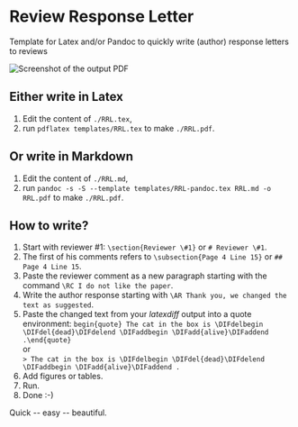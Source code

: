# Review Response Letter
Template for Latex and/or Pandoc to quickly write (author) response letters to reviews 

![Screenshot of the output PDF](https://cloud.githubusercontent.com/assets/7942719/26236559/4072b56a-3c71-11e7-84c6-5ba4599fd031.png)

## Either write in Latex

1. Edit the content of `./RRL.tex`,
2. run `pdflatex templates/RRL.tex` to make `./RRL.pdf`.


## Or write in Markdown

1. Edit the content of `./RRL.md`,
2. run `pandoc -s -S --template templates/RRL-pandoc.tex RRL.md -o RRL.pdf` to make `./RRL.pdf`.

## How to write?

1. Start with reviewer \#1: `\section{Reviewer \#1}` or `# Reviewer \#1`.
2. The first of his comments refers to `\subsection{Page 4 Line 15}` or `## Page 4 Line 15`.
3. Paste the reviewer comment as a new paragraph starting with the command `\RC I do not like the paper`.
4. Write the author response starting with `\AR Thank you, we changed the text as suggested`.
5. Paste the changed text from your *latexdiff* output into a quote environment:
    `begin{quote} The cat in the box is \DIFdelbegin \DIFdel{dead}\DIFdelend \DIFaddbegin \DIFadd{alive}\DIFaddend .\end{quote}`  
    or  
    `> The cat in the box is \DIFdelbegin \DIFdel{dead}\DIFdelend \DIFaddbegin \DIFadd{alive}\DIFaddend .`
6. Add figures or tables.
7. Run.
8. Done :-)

Quick -- easy -- beautiful.
